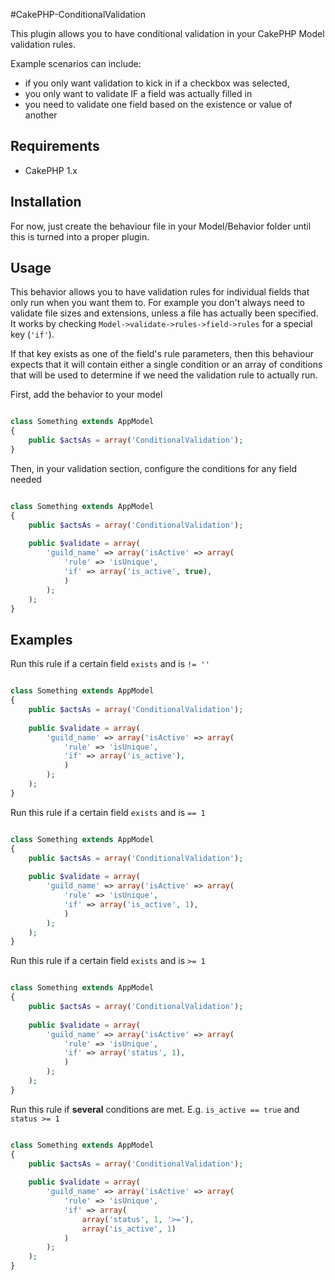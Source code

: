 #CakePHP-ConditionalValidation

This plugin allows you to have conditional validation in your CakePHP Model validation rules.

Example scenarios can include:

* if you only want validation to kick in if a checkbox was selected,
* you only want to validate IF a field was actually filled in
* you need to validate one field based on the existence or value of another

## Requirements

* CakePHP 1.x

## Installation

For now, just create the behaviour file in your Model/Behavior folder until this is turned into a proper plugin.

## Usage

This behavior allows you to have validation rules for individual fields that only run when you want them to. For example you don't always need to validate file sizes and extensions, unless a file has actually been specified. It works by checking `Model->validate->rules->field->rules` for a special key (`'if'`).

If that key exists as one of the field's rule parameters, then this behaviour expects that it will contain either a single condition or an array of conditions that will be used to determine if we need the validation rule to actually run.

First, add the behavior to your model

```php

class Something extends AppModel
{
	public $actsAs = array('ConditionalValidation');
}	
```

Then, in your validation section, configure the conditions for any field needed
```php

class Something extends AppModel
{
	public $actsAs = array('ConditionalValidation');
	
	public $validate = array(
		'guild_name' => array('isActive' => array(
			'rule' => 'isUnique',
			'if' => array('is_active', true),
			)
		);
	);
}	
```

## Examples

Run this rule if a certain field `exists` and is `!= ''`

```php

class Something extends AppModel
{
	public $actsAs = array('ConditionalValidation');
	
	public $validate = array(
		'guild_name' => array('isActive' => array(
			'rule' => 'isUnique',
			'if' => array('is_active'),
			)
		);
	);
}	
```
Run this rule if a certain field `exists` and is `== 1`

```php

class Something extends AppModel
{
	public $actsAs = array('ConditionalValidation');
	
	public $validate = array(
		'guild_name' => array('isActive' => array(
			'rule' => 'isUnique',
			'if' => array('is_active', 1),
			)
		);
	);
}	
```
Run this rule if a certain field `exists` and is `>= 1`

```php

class Something extends AppModel
{
	public $actsAs = array('ConditionalValidation');
	
	public $validate = array(
		'guild_name' => array('isActive' => array(
			'rule' => 'isUnique',
			'if' => array('status', 1),
			)
		);
	);
}	
```
Run this rule if **several** conditions are met. E.g. `is_active == true` and `status >= 1`

```php

class Something extends AppModel
{
	public $actsAs = array('ConditionalValidation');
	
	public $validate = array(
		'guild_name' => array('isActive' => array(
			'rule' => 'isUnique',
			'if' => array(
				array('status', 1, '>='),
				array('is_active', 1)
			)
		);
	);
}	
```